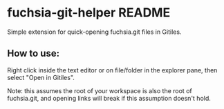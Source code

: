 # fuchsia-git-helper README

Simple extension for quick-opening fuchsia.git files in Gitiles. 

## How to use:

Right click inside the text editor or on file/folder in the explorer pane,
then select "Open in Gitiles".

Note: this assumes the root of your workspace is also the root of fuchsia.git,
and opening links will break if this assumption doesn't hold.
